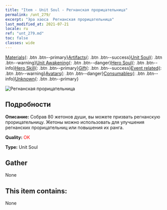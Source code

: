 ```yaml
---
title: "Item - Unit Soul - Регнанская прорицательница"
permalink: /unt_279/
excerpt: "Эра хаоса  Регнанская прорицательница"
last_modified_at: 2021-07-21
locale: ru
ref: "unt_279.md"
toc: false
classes: wide
---
```

 [Materials](/ItemsRU/){: .btn .btn--primary}[Artifacts](/ItemsRU/Artifacts/){: .btn .btn--success}[Unit Soul](/ItemsRU/UnitSoul/){: .btn .btn--warning}[Unit Awakening](/ItemsRU/UnitAwakening/){: .btn .btn--danger}[Hero Soul](/ItemsRU/HeroSoul/){: .btn .btn--info}[Hero Skill](/ItemsRU/HeroSkill/){: .btn .btn--primary}[Gift](/ItemsRU/Gift/){: .btn .btn--success}[Event related](/ItemsRU/Events/){: .btn .btn--warning}[Avatars](/ItemsRU/Avatars/){: .btn .btn--danger}[Consumables](/ItemsRU/Consumables/){: .btn .btn--info}[Unknown](/ItemsRU/Unknown/){: .btn .btn--primary}

 ![Регнанская прорицательница](/images/u/ti_haihou.jpg)

## Подробности
 **Описание:** Собрав 80 жетонов души, вы можете призвать регнанскую прорицательницу. Жетоны можно использовать для улучшения регнанских прорицательниц или повышения их ранга.

 **Quality:** <span style="color: #FF0000">OK</span>

 **Type:** Unit Soul

## Gather

  None

## This item contains:

  None

